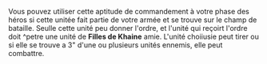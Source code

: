 Vous pouvez utiliser cette aptitude de commandement à votre phase des héros si cette unitée fait partie de votre armée et se trouve sur le champ de bataille. Seulle cette unité peu donner l'ordre, et l'unité qui reçoirt l'ordre doit ^petre une unité de __Filles de Khaine__ amie. L'unité choiiusie peut tirer ou si elle se trouve a 3" d'une ou plusieurs unités ennemis, elle peut combattre.